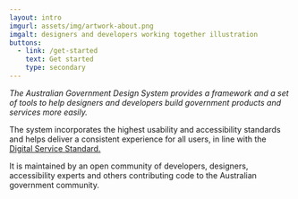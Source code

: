 ```yaml
---
layout: intro
imgurl: assets/img/artwork-about.png
imgalt: designers and developers working together illustration
buttons:
  - link: /get-started
    text: Get started
    type: secondary
---
```


*The Australian Government Design System provides a framework and a set of tools to help designers and developers build government products and services more easily.*

The system incorporates the highest usability and accessibility standards and helps deliver a consistent experience for all users, in line with the [Digital Service Standard.](https://www.designsystemau.org/standard/)

It is maintained by an open community of developers, designers, accessibility experts and others contributing code to the Australian government community.
